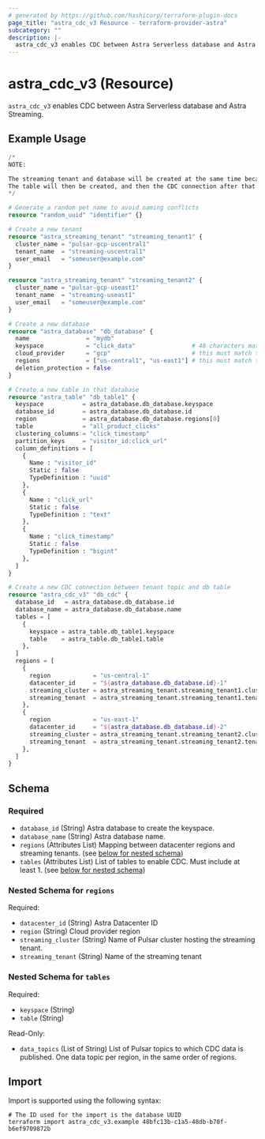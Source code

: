 ```yaml
---
# generated by https://github.com/hashicorp/terraform-plugin-docs
page_title: "astra_cdc_v3 Resource - terraform-provider-astra"
subcategory: ""
description: |-
  astra_cdc_v3 enables CDC between Astra Serverless database and Astra Streaming.
---
```


# astra_cdc_v3 (Resource)

`astra_cdc_v3` enables CDC between Astra Serverless database and Astra Streaming.

## Example Usage

```terraform
/*
NOTE:

The streaming tenant and database will be created at the same time because they have no dependent resources in the flow.
The table will then be created, and then the CDC connection after that. This all follows terraform dependency rules.
*/

# Generate a random pet name to avoid naming conflicts
resource "random_uuid" "identifier" {}

# Create a new tenant
resource "astra_streaming_tenant" "streaming_tenant1" {
  cluster_name = "pulsar-gcp-uscentral1"
  tenant_name  = "streaming-uscentral1"
  user_email   = "someuser@example.com"
}

resource "astra_streaming_tenant" "streaming_tenant2" {
  cluster_name = "pulsar-gcp-useast1"
  tenant_name  = "streaming-useast1"
  user_email   = "someuser@example.com"
}

# Create a new database
resource "astra_database" "db_database" {
  name                = "mydb"
  keyspace            = "click_data"                # 48 characters max
  cloud_provider      = "gcp"                       # this must match the cloud_provider of the streaming tenants
  regions             = ["us-central1", "us-east1"] # this must match the regions of the streaming tenants
  deletion_protection = false
}

# Create a new table in that database
resource "astra_table" "db_table1" {
  keyspace           = astra_database.db_database.keyspace
  database_id        = astra_database.db_database.id
  region             = astra_database.db_database.regions[0]
  table              = "all_product_clicks"
  clustering_columns = "click_timestamp"
  partition_keys     = "visitor_id:click_url"
  column_definitions = [
    {
      Name : "visitor_id"
      Static : false
      TypeDefinition : "uuid"
    },
    {
      Name : "click_url"
      Static : false
      TypeDefinition : "text"
    },
    {
      Name : "click_timestamp"
      Static : false
      TypeDefinition : "bigint"
    },
  ]
}

# Create a new CDC connection between tenant topic and db table
resource "astra_cdc_v3" "db_cdc" {
  database_id   = astra_database.db_database.id
  database_name = astra_database.db_database.name
  tables = [
    {
      keyspace = astra_table.db_table1.keyspace
      table    = astra_table.db_table1.table
    },
  ]
  regions = [
    {
      region            = "us-central-1"
      datacenter_id     = "${astra_database.db_database.id}-1"
      streaming_cluster = astra_streaming_tenant.streaming_tenant1.cluster_name
      streaming_tenant  = astra_streaming_tenant.streaming_tenant1.tenant_name
    },
    {
      region            = "us-east-1"
      datacenter_id     = "${astra_database.db_database.id}-2"
      streaming_cluster = astra_streaming_tenant.streaming_tenant2.cluster_name
      streaming_tenant  = astra_streaming_tenant.streaming_tenant2.tenant_name
    },
  ]
}
```

<!-- schema generated by tfplugindocs -->
## Schema

### Required

- `database_id` (String) Astra database to create the keyspace.
- `database_name` (String) Astra database name.
- `regions` (Attributes List) Mapping between datacenter regions and streaming tenants. (see [below for nested schema](#nestedatt--regions))
- `tables` (Attributes List) List of tables to enable CDC.  Must include at least 1. (see [below for nested schema](#nestedatt--tables))

<a id="nestedatt--regions"></a>
### Nested Schema for `regions`

Required:

- `datacenter_id` (String) Astra Datacenter ID
- `region` (String) Cloud provider region
- `streaming_cluster` (String) Name of Pulsar cluster hosting the streaming tenant.
- `streaming_tenant` (String) Name of the streaming tenant


<a id="nestedatt--tables"></a>
### Nested Schema for `tables`

Required:

- `keyspace` (String)
- `table` (String)

Read-Only:

- `data_topics` (List of String) List of Pulsar topics to which CDC data is published.  One data topic per region, in the same order of regions.

## Import

Import is supported using the following syntax:

```shell
# The ID used for the import is the database UUID
terraform import astra_cdc_v3.example 48bfc13b-c1a5-48db-b70f-b6ef9709872b
```
